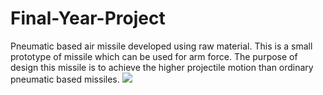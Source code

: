 # Final-Year-Project
Pneumatic based air missile developed using raw material. This is a small prototype of missile which can be used for arm force. The purpose of design this missile is to achieve the  higher projectile motion than ordinary pneumatic based missiles.
<img src="[https://github.com/MrShubhamL/Final-Year-Project/blob/main/image01.jpeg](https://my-personal-static-website-02.s3.ap-south-1.amazonaws.com/image01.jpeg)https://my-personal-static-website-02.s3.ap-south-1.amazonaws.com/image01.jpeg"/>
